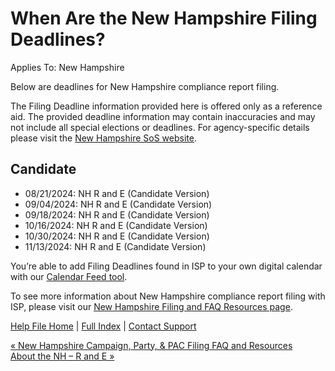  When Are the New Hampshire Filing Deadlines?
==========

Applies To: New Hampshire

Below are deadlines for New Hampshire compliance report filing.

The Filing Deadline information provided here is offered only as a reference aid. The provided deadline information may contain inaccuracies and may not include all special elections or deadlines. For agency-specific details please visit the [New Hampshire SoS website](https://www.sos.nh.gov/).

Candidate
----------

* 08/21/2024: NH R and E (Candidate Version)
* 09/04/2024: NH R and E (Candidate Version)
* 09/18/2024: NH R and E (Candidate Version)
* 10/16/2024: NH R and E (Candidate Version)
* 10/30/2024: NH R and E (Candidate Version)
* 11/13/2024: NH R and E (Candidate Version)

You’re able to add Filing Deadlines found in ISP to your own digital calendar with our [Calendar Feed tool](https://ispolitical.com/Calendar-Feeds/).

To see more information about New Hampshire compliance report filing with ISP, please visit our [New Hampshire Filing and FAQ Resources page](https://ispolitical.com/new-hampshire-campaign-party-pac-filing-faq-and-resources/).

[Help File Home](/help/) | [Full Index](/Help-File-Directory/) | [Contact Support](mailto:support@ISPolitical.com)

[« New Hampshire Campaign, Party, & PAC Filing FAQ and Resources](/New-Hampshire-Campaign-Party-PAC-Filing-FAQ-and-Resources)  
[About the NH – R and E »](/About-the-NH-R-and-E)